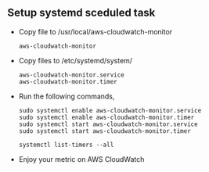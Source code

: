 ## Setup systemd sceduled task
* Copy file to /usr/local/aws-cloudwatch-monitor
    ```
    aws-cloudwatch-monitor
    ``` 
* Copy files to /etc/systemd/system/
    ```
    aws-cloudwatch-monitor.service
    aws-cloudwatch-monitor.timer
    ``` 

* Run the following commands,
    ```
    sudo systemctl enable aws-cloudwatch-monitor.service
    sudo systemctl enable aws-cloudwatch-monitor.timer
    sudo systemctl start aws-cloudwatch-monitor.service
    sudo systemctl start aws-cloudwatch-monitor.timer
    
    systemctl list-timers --all
    ```

* Enjoy your metric on AWS CloudWatch